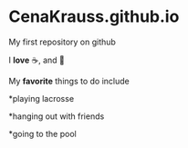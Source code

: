 # CenaKrauss.github.io

My first repository on github

I **love** :coffee:, and :pizza:

My **favorite** things to do include

*playing lacrosse

*hanging out with friends

*going to the pool
